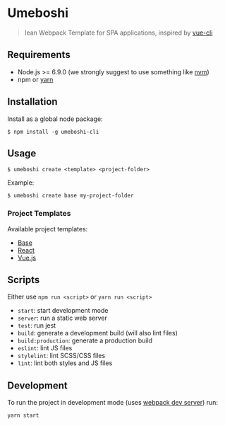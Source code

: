 # Umeboshi

> lean Webpack Template for SPA applications, inspired by [vue-cli](https://github.com/vuejs/vue-cli)

## Requirements

* Node.js >= 6.9.0 (we strongly suggest to use something like [nvm](https://github.com/creationix/nvm))
* npm or [yarn](https://yarnpkg.com/lang/en/)

## Installation

Install as a global node package:

```
$ npm install -g umeboshi-cli
```

## Usage

```
$ umeboshi create <template> <project-folder>
```

Example: 

```
$ umeboshi create base my-project-folder
```

### Project Templates

Available project templates:

* [Base](https://github.com/dwightjack/umeboshi-base)
* [React](https://github.com/dwightjack/umeboshi-react)
* [Vue.js](https://github.com/dwightjack/umeboshi-vue)

## Scripts

Either use `npm run <script>` or `yarn run <script>`

* `start`: start development mode
* `server`: run a static web server
* `test`: run jest
* `build`: generate a development build (will also lint files)
* `build:production`: generate a production build
* `eslint`: lint JS files
* `stylelint`: lint SCSS/CSS files
* `lint`: lint both styles and JS files


## Development 

To run the project in development mode (uses [webpack dev server](https://webpack.js.org/configuration/dev-server/)) run:

```
yarn start
```

